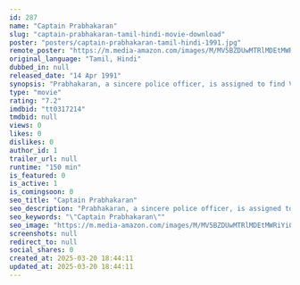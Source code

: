 ```yaml
---
id: 287
name: "Captain Prabhakaran"
slug: "captain-prabhakaran-tamil-hindi-movie-download"
poster: "posters/captain-prabhakaran-tamil-hindi-1991.jpg"
remote_poster: "https://m.media-amazon.com/images/M/MV5BZDUwMTRlMDEtMWRiYi00ZjRkLTk5MDMtZTBlMTNiM2MzYmVmXkEyXkFqcGdeQXVyOTk3NTc2MzE@._V1_SX300.jpg"
original_language: "Tamil, Hindi"
dubbed_in: null
released_date: "14 Apr 1991"
synopsis: "Prabhakaran, a sincere police officer, is assigned to find Veerabhadran, a sandalwood smuggler around Tamilnadu-Karnataka border. On his mission he unfolds the mystery of Veerabhadran and finds the true culprits behind his actions."
type: "movie"
rating: "7.2"
imdbid: "tt0317214"
tmdbid: null
views: 0
likes: 0
dislikes: 0
author_id: 1
trailer_url: null
runtime: "150 min"
is_featured: 0
is_active: 1
is_comingsoon: 0
seo_title: "Captain Prabhakaran"
seo_description: "Prabhakaran, a sincere police officer, is assigned to find Veerabhadran, a sandalwood smuggler around Tamilnadu-Karnataka border. On his mission he unfolds the mystery of Veerabhadran and finds the true culprits behind his actions."
seo_keywords: "\"Captain Prabhakaran\""
seo_image: "https://m.media-amazon.com/images/M/MV5BZDUwMTRlMDEtMWRiYi00ZjRkLTk5MDMtZTBlMTNiM2MzYmVmXkEyXkFqcGdeQXVyOTk3NTc2MzE@._V1_SX300.jpg"
screenshots: null
redirect_to: null
social_shares: 0
created_at: 2025-03-20 18:44:11
updated_at: 2025-03-20 18:44:11
---
```


